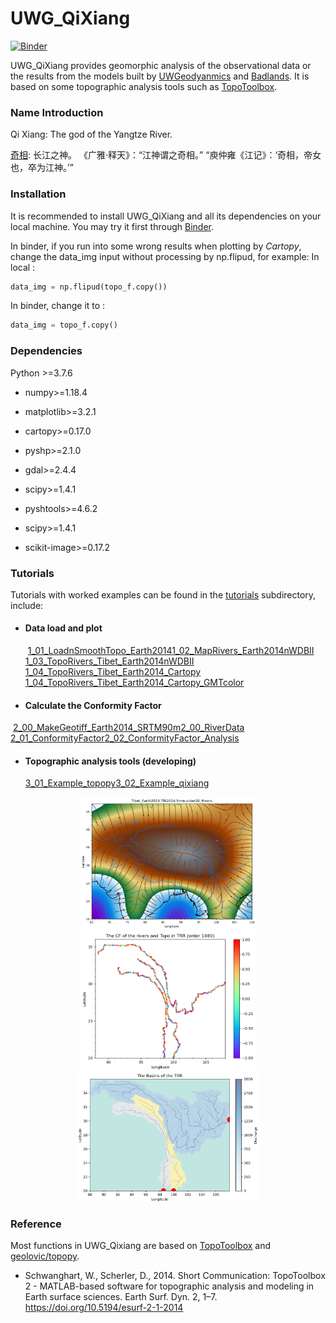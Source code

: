 UWG_QiXiang
=====

[![Binder](https://mybinder.org/badge_logo.svg)](https://mybinder.org/v2/gh/NengLu/UWG_QiXiang/master)

UWG_QiXiang provides geomorphic analysis of the observational data or the results from the models built by [UWGeodyanmics](https://github.com/underworldcode/UWGeodynamics) and [Badlands](https://github.com/badlands-model). It is based on some topographic analysis tools such as [TopoToolbox](https://topotoolbox.wordpress.com/).


### Name Introduction
Qi Xiang: The god of the Yangtze River.

[奇相](https://zh.wikipedia.org/wiki/%E6%B1%9F%E5%90%9B%E5%A4%A7%E7%A5%9E): 长江之神。 《广雅·释天》：“江神谓之奇相。” “庾仲雍《江记》：‘奇相，帝女也，卒为江神。’”


###  Installation
It is recommended to install UWG_QiXiang and all its dependencies on your local machine. You may try it first through [Binder](https://mybinder.org/v2/gh/NengLu/UWG_QiXiang/master).

In binder, if you run into some wrong results when plotting by *Cartopy*, change the data_img input without processing by np.flipud, for example:
In local :

``` python 
data_img = np.flipud(topo_f.copy()) 
```
In binder, change it to :
``` python 
data_img = topo_f.copy() 
```


### Dependencies
Python >=3.7.6 
  - numpy>=1.18.4

  - matplotlib>=3.2.1

  - cartopy>=0.17.0

  - pyshp>=2.1.0

  - gdal>=2.4.4

  - scipy>=1.4.1

  - pyshtools>=4.6.2

  - scipy>=1.4.1

  - scikit-image>=0.17.2


### Tutorials
Tutorials with worked examples can be found in the [tutorials](https://github.com/NengLu/UWG_QiXiang/tree/master/tutorials) subdirectory, include:

- #### Data load and plot
  ​       [1_01_LoadnSmoothTopo_Earth2014](https://github.com/NengLu/UWG_QiXiang/blob/master/tutorials/1_01_LoadnSmoothTopo_Earth2014.ipynb)
  ​       [1_02_MapRivers_Earth2014nWDBII](https://github.com/NengLu/UWG_QiXiang/blob/master/tutorials/1_02_MapRivers_Earth2014nWDBII.ipynb)
  ​       [1_03_TopoRivers_Tibet_Earth2014nWDBII](https://github.com/NengLu/UWG_QiXiang/blob/master/tutorials/1_03_TopoRivers_Tibet_Earth2014nWDBII.ipynb)
  ​       [1_04_TopoRivers_Tibet_Earth2014_Cartopy](https://github.com/NengLu/UWG_QiXiang/blob/master/tutorials/1_04_TopoRivers_Tibet_Earth2014_Cartopy.ipynb)
  ​       [1_04_TopoRivers_Tibet_Earth2014_Cartopy_GMTcolor](https://github.com/NengLu/UWG_QiXiang/blob/master/tutorials/1_04_TopoRivers_Tibet_Earth2014_Cartopy_GMTcolor.ipynb)

- #### Calculate the Conformity Factor
​       [2_00_MakeGeotiff_Earth2014_SRTM90m](https://github.com/NengLu/UWG_QiXiang/blob/master/tutorials/2_00_MakeGeotiff_Earth2014_SRTM90m.ipynb)
​       [2_00_RiverData](https://github.com/NengLu/UWG_QiXiang/blob/master/tutorials/2_00_RiverData.ipynb)
​       [2_01_ConformityFactor](https://github.com/NengLu/UWG_QiXiang/blob/master/tutorials/2_01_ConformityFactor.ipynb)
​       [2_02_ConformityFactor_Analysis](https://github.com/NengLu/UWG_QiXiang/blob/master/tutorials/2_02_ConformityFactor_Analysis.ipynb)

- #### Topographic analysis tools  (developing)
  ​       [3_01_Example_topopy](https://github.com/NengLu/UWG_QiXiang/blob/master/tutorials/3_01_Example_topopy.ipynb)
  ​       [3_02_Example_qixiang](https://github.com/NengLu/UWG_QiXiang/blob/master/tutorials/3_02_Example_qixiang_topopy.ipynb)

<center class="half">
    <img src="pic/Tibet_Earth2014.TBI2014.5min.order20_Rivers.png"  width="280"/><img src="pic/The CF of the rivers and Topo in TRR (order 1080).png" width="280"/><img src="pic/TRR_Basin.png"  width="290"/>
</center>

### Reference
Most functions in UWG_Qixiang are based on [TopoToolbox](https://topotoolbox.wordpress.com/) and [geolovic/topopy](https://github.com/geolovic/topopy).

- Schwanghart, W., Scherler, D., 2014. Short Communication: TopoToolbox 2 - MATLAB-based software for topographic analysis and modeling in Earth surface sciences. Earth Surf. Dyn. 2, 1–7. https://doi.org/10.5194/esurf-2-1-2014

